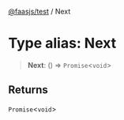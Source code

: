 [@faasjs/test](../README.md) / Next

# Type alias: Next

> **Next**: () => `Promise`\<`void`\>

## Returns

`Promise`\<`void`\>
